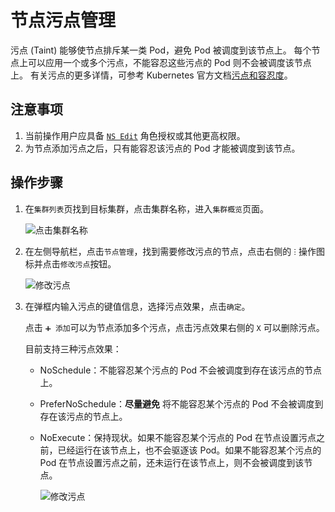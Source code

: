 # 节点污点管理

污点 (Taint) 能够使节点排斥某一类 Pod，避免 Pod 被调度到该节点上。
每个节点上可以应用一个或多个污点，不能容忍这些污点的 Pod 则不会被调度该节点上。
有关污点的更多详情，可参考 Kubernetes 官方文档[污点和容忍度](https://kubernetes.io/zh-cn/docs/concepts/scheduling-eviction/taint-and-toleration/)。

## 注意事项

1. 当前操作用户应具备 [`NS Edit`](../permissions/permission-brief.md) 角色授权或其他更高权限。
2. 为节点添加污点之后，只有能容忍该污点的 Pod 才能被调度到该节点。<!--有关如何为 Pod 设置容忍度，可参考-->

## 操作步骤

1. 在`集群列表`页找到目标集群，点击集群名称，进入`集群概览`页面。

    ![点击集群名称](https://docs.daocloud.io/daocloud-docs-images/docs/kpanda/images/taint-click--cluster-name.png)

2. 在左侧导航栏，点击`节点管理`，找到需要修改污点的节点，点击右侧的 `ⵗ` 操作图标并点击`修改污点`按钮。

    ![修改污点](https://docs.daocloud.io/daocloud-docs-images/docs/kpanda/images/taint-change.png)

3. 在弹框内输入污点的键值信息，选择污点效果，点击`确定`。

    点击 `➕ 添加`可以为节点添加多个污点，点击污点效果右侧的 `X` 可以删除污点。

    目前支持三种污点效果：

    - NoSchedule：不能容忍某个污点的 Pod 不会被调度到存在该污点的节点上。
    - PreferNoSchedule：**尽量避免** 将不能容忍某个污点的 Pod 不会被调度到存在该污点的节点上。
    - NoExecute：保持现状。如果不能容忍某个污点的 Pod 在节点设置污点之前，已经运行在该节点上，也不会驱逐该 Pod。如果不能容忍某个污点的 Pod 在节点设置污点之前，还未运行在该节点上，则不会被调度到该节点。

        ![修改污点](https://docs.daocloud.io/daocloud-docs-images/docs/kpanda/images/taint-add-remove.png)
